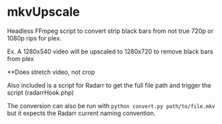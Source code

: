 # mkvUpscale


Headless FFmpeg script to convert strip black bars from not true 720p or 1080p rips for plex.

Ex. A 1280x540 video will be upscaled to 1280x720 to remove black bars from plex

**Does stretch video, not crop

Also included is a script for Radarr to get the full file path and trigger the script (radarrHook.php)

The conversion can also be run with `python convert.py path/to/file.mkv` but it expects the Radarr current naming convention.
